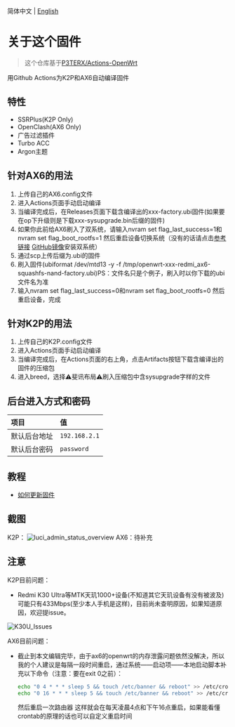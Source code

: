 简体中文 | [English](./README.en-US.md)

# 关于这个固件

> 这个仓库基于[P3TERX/Actions-OpenWrt](https://github.com/P3TERX/Actions-OpenWrt)

用Github Actions为K2P和AX6自动编译固件

## 特性

* SSRPlus(K2P Only)
* OpenClash(AX6 Only)
* 广告过滤插件
* Turbo ACC
* Argon主题

## 针对AX6的用法

1. 上传自己的AX6.config文件
2. 进入Actions页面手动启动编译
3. 当编译完成后，在Releases页面下载含编译出的xxx-factory.ubi固件(如果要在op下升级则是下载xxx-sysupgrade.bin后缀的固件)
4. 如果你此前给AX6刷入了双系统，请输入nvram set flag_last_success=1和nvram set flag_boot_rootfs=1 然后重启设备切换系统（没有的话请点击[参考链接](https://www.right.com.cn/forum/thread-6054985-1-1.html) [GitHub镜像](.gitbook/assets/ax6-dualsystm.md)安装双系统）
5. 通过scp上传后缀为.ubi的固件
6. 刷入固件(ubiformat /dev/mtd13 -y -f /tmp/openwrt-xxx-redmi_ax6-squashfs-nand-factory.ubi)PS：文件名只是个例子，刷入时以你下载的ubi文件名为准
7. 输入nvram set flag_last_success=0和nvram set flag_boot_rootfs=0 然后重启设备，完成

## 针对K2P的用法

1. 上传自己的K2P.config文件
2. 进入Actions页面手动启动编译
3. 当编译完成后，在Actions页面的右上角，点击Artifacts按钮下载含编译出的固件的压缩包
4. 进入breed，选择⚠️斐讯布局⚠️刷入压缩包中含sysupgrade字样的文件

## 后台进入方式和密码

   | 项目 | 值 |
   | :--- | :--- |
   | 默认后台地址 | `192.168.2.1` |
   | 默认后台密码 | `password` |

## 教程 <a id="tutorial"></a>

* [如何更新固件](tutorial/ru-he-geng-xin-gu-jian.md)

## 截图

K2P：
![luci\_admin\_status\_overview](https://i.loli.net/2021/03/18/CXhbSEY2qG1gT4B.png)
AX6：待补充


## 注意
K2P目前问题：
* Redmi K30 Ultra等MTK天玑1000+设备(不知道其它天玑设备有没有被波及)可能只有433Mbps(至少本人手机是这样)，目前尚未查明原因，如果知道原因，欢迎提issue。

![K30U\_Issues](https://i.loli.net/2021/03/18/TsXa75gWvLr3wOI.jpg)

AX6目前问题：
* 截止到本文编辑完毕，由于ax6的openwrt的内存泄露问题依然没解决，所以我的个人建议是每隔一段时间重启，通过系统——启动项——本地启动脚本补充以下命令（注意：要在exit 0之前）：
   ```bash
   echo "0 4 * * * sleep 5 && touch /etc/banner && reboot" >> /etc/crontabs/root
   echo "0 16 * * * sleep 5 && touch /etc/banner && reboot" >> /etc/crontabs/root
   ```
   然后重启一次路由器 这样就会在每天凌晨4点和下午16点重启，如果能看懂crontab的原理的话也可以自定义重启时间
